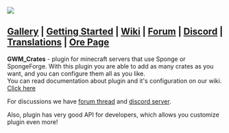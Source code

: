 ![](https://cdn.discordapp.com/attachments/317517981745807361/352965090590326784/unknown.png)  
  
## [Gallery](https://ore.spongepowered.org/GWM/GWMCrates/pages/Gallery) | [Getting Started](https://github.com/GreWeMa/gwm_Crates/wiki/Getting-started) | [Wiki](https://github.com/GreWeMa/gwm_Crates/wiki) | [Forum](https://forums.spongepowered.org/t/gift-gwmcrates-v1-42-bug-fix-gift-various-and-highly-configurable-crates-to-your-server/16379) | [Discord](https://discord.gg/ZBzWAsS) | [Translations](https://github.com/GreWeMa/gwm_Crates/tree/master/src/main/resources/translations) | [Ore Page](https://ore.spongepowered.org/GWM/GWMCrates)

**GWM_Crates** - plugin for minecraft servers that use Sponge or SpongeForge. With this plugin you are able to add as many crates as you want, and you can configure them all as you like.  
You can read documentation about plugin and it's configuration on our wiki. [Click here](https://github.com/GreWeMa/gwm_Crates/wiki)

For discussions we have [forum thread](https://forums.spongepowered.org/t/gift-gwmcrates-v1-43-bug-fix-gift-various-and-highly-configurable-crates-to-your-server/16379) and [discord server](https://discord.gg/Y94eyaX).

Also, plugin has very good API for developers, which allows you customize plugin even more!
